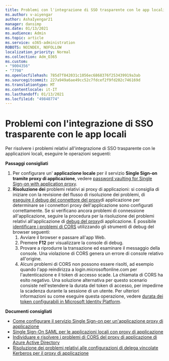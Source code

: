 ```yaml
---
title: Problemi con l'integrazione di SSO trasparente con le app locali
ms.author: v-aiyengar
author: AshaIyengar21
manager: dansimp
ms.date: 01/13/2021
ms.audience: Admin
ms.topic: article
ms.service: o365-administration
ROBOTS: NOINDEX, NOFOLLOW
localization_priority: Normal
ms.collection: Adm_O365
ms.custom:
- "9004356"
- "7798"
ms.openlocfilehash: 785d7f842031c1056ec6868376f253439919a3ab
ms.sourcegitcommit: 227a949a6ae49cc52c7fdcef2f9fd202c746169d
ms.translationtype: MT
ms.contentlocale: it-IT
ms.lasthandoff: 01/13/2021
ms.locfileid: "49848774"
---
```

# <a name="issues-with-integrating-seamless-sso-with-my-on-premises-apps"></a>Problemi con l'integrazione di SSO trasparente con le app locali

Per risolvere i problemi relativi all'integrazione di SSO trasparente con le applicazioni locali, eseguire le operazioni seguenti:

**Passaggi consigliati**

1. Per configurare un' **applicazione locale** per il servizio **Single Sign-on tramite proxy di applicazione**, vedere [password vaulting for Single Sign-on with application proxy](https://docs.microsoft.com/azure/active-directory/manage-apps/application-proxy-configure-single-sign-on-password-vaulting).
1. **Risoluzione dei** problemi relativi ai proxy di applicazioni: si consiglia di iniziare con la revisione del flusso di risoluzione dei problemi, di [eseguire il debug del connettore del proxy](https://docs.microsoft.com/azure/active-directory/manage-apps/application-proxy-debug-connectors)di applicazione per determinare se i connettori proxy dell'applicazione sono configurati correttamente. Se si verificano ancora problemi di connessione all'applicazione, seguire la procedura per la risoluzione dei problemi relativi all'applicazione di [debug del proxy](https://docs.microsoft.com/azure/active-directory/manage-apps/application-proxy-debug-apps)di applicazione. È possibile [identificare i problemi di CORS](https://docs.microsoft.com/azure/active-directory/manage-apps/application-proxy-understand-cors-issues#understand-and-identify-cors-issues) utilizzando gli strumenti di debug del browser seguenti:
    1. Avviare il browser e passare all'app Web.
    1. Premere **F12** per visualizzare la console di debug.
    1. Provare a riprodurre la transazione ed esaminare il messaggio della console. Una violazione di CORS genera un errore di console relativo all'origine.
    1. Alcuni problemi di CORS non possono essere risolti, ad esempio quando l'app reindirizza a login.microsoftonline.com per l'autenticazione e il token di accesso scade. La chiamata di CORS ha esito negativo. Una soluzione alternativa per questo scenario consiste nell'estendere la durata del token di accesso, per impedirne la scadenza durante la sessione di un utente. Per ulteriori informazioni su come eseguire questa operazione, vedere [durata dei token configurabili in Microsoft Identity Platform](https://docs.microsoft.com/azure/active-directory/develop/active-directory-configurable-token-lifetimes).

**Documenti consigliati**

- [Come configurare il servizio Single Sign-on per un'applicazione proxy di applicazione](https://docs.microsoft.com/azure/active-directory/manage-apps/application-proxy-config-sso-how-to)
- [Single Sign-On SAML per le applicazioni locali con proxy di applicazione](https://docs.microsoft.com/azure/active-directory/manage-apps/application-proxy-configure-single-sign-on-on-premises-apps)
- [Individuare e risolvere i problemi di CORS del proxy di applicazione di Azure Active Directory](https://docs.microsoft.com/azure/active-directory/manage-apps/application-proxy-understand-cors-issues#solutions-for-application-proxy-cors-issues)
- [Risoluzione dei problemi relativi alle configurazioni di delega vincolate Kerberos per il proxy di applicazione](https://docs.microsoft.com/azure/active-directory/manage-apps/application-proxy-back-end-kerberos-constrained-delegation-how-to)